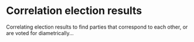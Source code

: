 Correlation election results
============================

Correlating election results to find parties that correspond to each other,
or are voted for diametrically...
